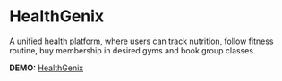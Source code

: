 # HealthGenix

A unified health platform, where users can track nutrition, follow fitness routine, buy membership in desired gyms and book group classes.

**DEMO:** [HealthGenix](https://youtu.be/vlYvKmEqkuo)
